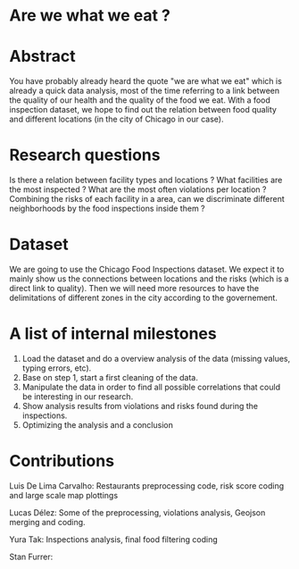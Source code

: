 # Are we what we eat ?

# Abstract
You have probably already heard the quote "we are what we eat" which is already a quick data analysis, most of the time referring to a link between the quality of our health and the quality of the food we eat. With a food inspection dataset, we hope to find out the relation between food quality and different locations (in the city of Chicago in our case). 

# Research questions
Is there a relation between facility types and locations ?
What facilities are the most inspected ? What are the most often violations per location ?
Combining the risks of each facility in a area, can we discriminate different neighborhoods by the food inspections inside them ?

# Dataset
We are going to use the Chicago Food Inspections dataset. We expect it to mainly show us the connections between locations and the risks (which is a direct link to quality). Then we will need more resources to have the delimitations of different zones in the city according to the governement.

# A list of internal milestones
1) Load the dataset and do a overview analysis of the data (missing values, typing errors, etc).
2) Base on step 1, start a first cleaning of the data.
3) Manipulate the data in order to find all possible correlations that could be interesting in our research.
4) Show analysis results from violations and risks found during the inspections.
5) Optimizing the analysis and a conclusion


# Contributions
Luis De Lima Carvalho: Restaurants preprocessing code, risk score coding and large scale map plottings 

Lucas Délez: Some of the preprocessing, violations analysis, Geojson merging and coding.

Yura Tak: Inspections analysis, final food filtering coding

Stan Furrer:


